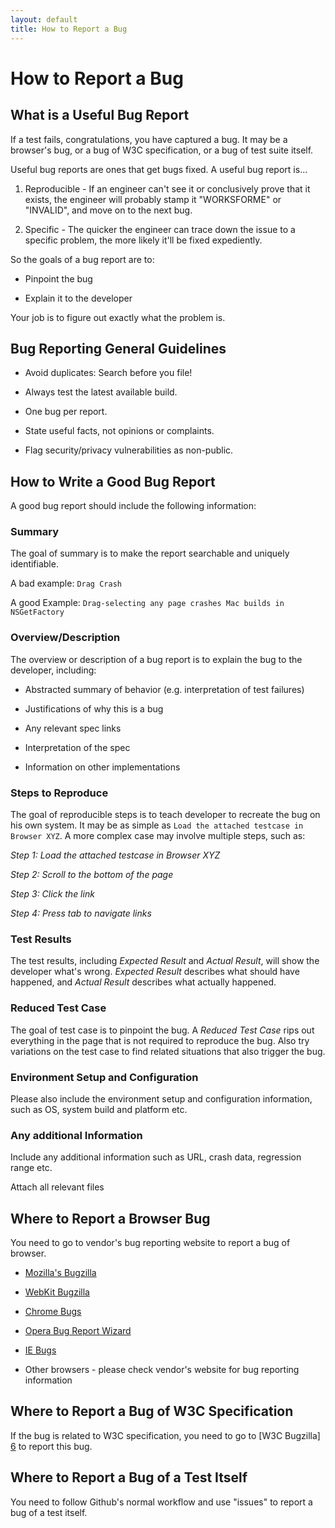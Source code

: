 ```yaml
---
layout: default
title: How to Report a Bug
---
```


# How to Report a Bug

## What is a Useful Bug Report

If a test fails, congratulations, you have captured a bug. It may be a
browser's bug, or a bug of W3C specification, or a bug of test suite itself.

Useful bug reports are ones that get bugs fixed. A useful bug report is...

1. Reproducible - If an engineer can't see it or conclusively prove that it
exists, the engineer will probably stamp it "WORKSFORME" or "INVALID", and
move on to the next bug.

2. Specific - The quicker the engineer can trace down the issue to a specific
problem, the more likely it'll be fixed expediently.

So the goals of a bug report are to:

* Pinpoint the bug

* Explain it to the developer

Your job is to figure out exactly what the problem is.

## Bug Reporting General Guidelines

* Avoid duplicates: Search before you file!

* Always test the latest available build.

* One bug per report.

* State useful facts, not opinions or complaints.

* Flag security/privacy vulnerabilities as non-public.

## How to Write a Good Bug Report

A good bug report should include the following information:

### Summary

The goal of summary is to make the report searchable and uniquely
identifiable.

A bad example: `Drag Crash`

A good Example: `Drag-selecting any page crashes Mac builds in NSGetFactory`

### Overview/Description

The overview or description of a bug report is to explain the bug to the
developer, including:

* Abstracted summary of behavior (e.g. interpretation of test failures)

* Justifications of why this is a bug

* Any relevant spec links

* Interpretation of the spec

* Information on other implementations 

### Steps to Reproduce

The goal of reproducible steps is to teach developer to recreate the bug on
his own system. It may be as simple as `Load the attached testcase in Browser
XYZ`. A more complex case may involve multiple steps, such as:

_Step 1: Load the attached testcase in Browser XYZ_

_Step 2: Scroll to the bottom of the page_

_Step 3: Click the link_

_Step 4: Press tab to navigate links_

### Test Results

The test results, including _Expected Result_ and _Actual Result_, will show
the developer what's wrong. _Expected Result_ describes what should have
happened, and _Actual Result_ describes what actually happened.

### Reduced Test Case

The goal of test case is to pinpoint the bug. A _Reduced Test Case_ rips out
everything in the page that is not required to reproduce the bug. Also try
variations on the test case to find related situations that also trigger the
bug.

### Environment Setup and Configuration

Please also include the environment setup and configuration information, such
as OS, system build and platform etc.

### Any additional Information

Include any additional information such as URL, crash data, regression range
etc.

Attach all relevant files

## Where to Report a Browser Bug

You need to go to vendor's bug reporting website to report a bug of browser.

* [Mozilla's Bugzilla][1]

* [WebKit Bugzilla][2]

* [Chrome Bugs][3]

* [Opera Bug Report Wizard][4]

* [IE Bugs][5]

* Other browsers - please check vendor's website for bug reporting
information

## Where to Report a Bug of W3C Specification

If the bug is related to W3C specification, you need to go to [W3C Bugzilla]
[6] to report this bug.

## Where to Report a Bug of a Test Itself

You need to follow Github's normal workflow and use "issues" to report a bug of a test itself.

[1]: https://bugzilla.mozilla.org/
[2]: https://bugs.webkit.org/
[3]: http://crbug.com
[4]: https://bugs.opera.com/wizard/
[5]: http://connect.microsoft.com/IE
[6]: https://www.w3.org/Bugs/Public/
